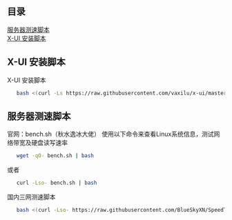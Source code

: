 ## 目录
[服务器测速脚本](#服务器测速脚本)</br>
[X-UI 安装脚本](#X-UI安装脚本)

## X-UI 安装脚本<a name="X-UI安装脚本"></a>

X-UI 安装脚本
```bash
   bash <(curl -Ls https://raw.githubusercontent.com/vaxilu/x-ui/master/install.sh)
```

## 服务器测速脚本<a name="服务器测速脚本"></a>

官网：bench.sh（秋水逸冰大佬）
使用以下命令来查看Linux系统信息，测试网络带宽及硬盘读写速率
```bash
   wget -qO- bench.sh | bash
```
或者
```bash
   curl -Lso- bench.sh | bash
```
国内三网测速脚本
```bash
   bash <(curl -Lso- https://raw.githubusercontent.com/BlueSkyXN/SpeedTestCN/main/superspeed.sh)
```
